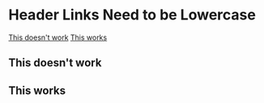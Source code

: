 

# Header Links Need to be Lowercase

[This doesn't work](header-links-need-to-be-lowercase.md#This%20doesn't%20work)
[This works](header-links-need-to-be-lowercase.md#this%20works)

## This doesn't work

## This works


